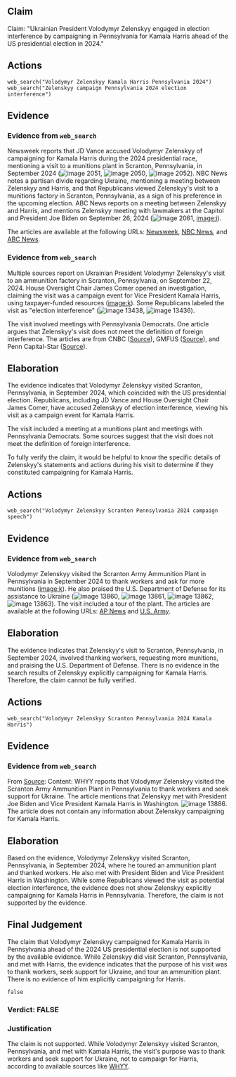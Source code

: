 ## Claim
Claim: "Ukrainian President Volodymyr Zelenskyy engaged in election interference by campaigning in Pennsylvania for Kamala Harris ahead of the US presidential election in 2024."

## Actions
```
web_search("Volodymyr Zelenskyy Kamala Harris Pennsylvania 2024")
web_search("Zelenskyy campaign Pennsylvania 2024 election interference")
```

## Evidence
### Evidence from `web_search`
Newsweek reports that JD Vance accused Volodymyr Zelenskyy of campaigning for Kamala Harris during the 2024 presidential race, mentioning a visit to a munitions plant in Scranton, Pennsylvania, in September 2024 (![image 2051](media/2025-08-07_19-36-1754595372-497160.jpg), ![image 2050](media/2025-08-07_19-36-1754595371-411071.jpg), ![image 2052](media/2025-08-07_19-36-1754595373-452884.jpg)). NBC News notes a partisan divide regarding Ukraine, mentioning a meeting between Zelenskyy and Harris, and that Republicans viewed Zelenskyy's visit to a munitions factory in Scranton, Pennsylvania, as a sign of his preference in the upcoming election. ABC News reports on a meeting between Zelenskyy and Harris, and mentions Zelenskyy meeting with lawmakers at the Capitol and President Joe Biden on September 26, 2024 (![image 2061](media/2025-08-07_19-36-1754595394-652958.jpg), <image:i>).

The articles are available at the following URLs: [Newsweek](https://www.newsweek.com/volodymyr-zelensky-jd-vance-campaign-kamala-harris-2024-election-2038060), [NBC News](https://www.nbcnews.com/politics/2024-election/zelenskyys-meeting-harris-spat-trump-reveal-growing-partisan-divide-uk-rcna172648), and [ABC News](https://abcnews.go.com/Politics/harris-standing-zelenskyy-indirectly-jabs-trump-vance-ukraine/story?id=114219628).


### Evidence from `web_search`
Multiple sources report on Ukrainian President Volodymyr Zelenskyy's visit to an ammunition factory in Scranton, Pennsylvania, on September 22, 2024. House Oversight Chair James Comer opened an investigation, claiming the visit was a campaign event for Vice President Kamala Harris, using taxpayer-funded resources (<image:k>). Some Republicans labeled the visit as "election interference" (![image 13438](media/2025-08-31_18-49-1756666188-573229.jpg), ![image 13436](media/2025-08-31_18-49-1756666186-990853.jpg)).

The visit involved meetings with Pennsylvania Democrats. One article argues that Zelenskyy's visit does not meet the definition of foreign interference. The articles are from CNBC ([Source](https://www.cnbc.com/2024/09/25/zelenskyy-insulted-him-house-gop-to-probe-ukraine-leaders-pa-trip-.html)), GMFUS ([Source](https://www.gmfus.org/news/manufacturing-controversy)), and Penn Capital-Star ([Source](https://penncapital-star.com/briefs/top-republicans-cry-foul-over-ukrainian-president-zelenskyys-scranton-visit-with-shapiro/)).


## Elaboration
The evidence indicates that Volodymyr Zelenskyy visited Scranton, Pennsylvania, in September 2024, which coincided with the US presidential election. Republicans, including JD Vance and House Oversight Chair James Comer, have accused Zelenskyy of election interference, viewing his visit as a campaign event for Kamala Harris.

The visit included a meeting at a munitions plant and meetings with Pennsylvania Democrats. Some sources suggest that the visit does not meet the definition of foreign interference.

To fully verify the claim, it would be helpful to know the specific details of Zelenskyy's statements and actions during his visit to determine if they constituted campaigning for Kamala Harris.


## Actions
```
web_search("Volodymyr Zelenskyy Scranton Pennsylvania 2024 campaign speech")
```

## Evidence
### Evidence from `web_search`
Volodymyr Zelenskyy visited the Scranton Army Ammunition Plant in Pennsylvania in September 2024 to thank workers and ask for more munitions (<image:k>). He also praised the U.S. Department of Defense for its assistance to Ukraine (![image 13860](media/2025-08-31_19-56-1756670184-928674.jpg), ![image 13861](media/2025-08-31_19-56-1756670186-814590.jpg), ![image 13862](media/2025-08-31_19-56-1756670187-391421.jpg), ![image 13863](media/2025-08-31_19-56-1756670188-661519.jpg)). The visit included a tour of the plant. The articles are available at the following URLs: [AP News](https://apnews.com/article/zelenskyy-ukraine-pennsylvania-ammunition-plant-c0e1fe5ebfa11ecfe92e842860e6440c) and [U.S. Army](https://www.army.mil/article/279907/ukrainian_president_zelenskyy_praises_scranton_dod_for_role_supporting_ukraine).


## Elaboration
The evidence indicates that Zelenskyy's visit to Scranton, Pennsylvania, in September 2024, involved thanking workers, requesting more munitions, and praising the U.S. Department of Defense. There is no evidence in the search results of Zelenskyy explicitly campaigning for Kamala Harris. Therefore, the claim cannot be fully verified.


## Actions
```
web_search("Volodymyr Zelenskyy Scranton Pennsylvania 2024 Kamala Harris")
```

## Evidence
### Evidence from `web_search`
From [Source](https://whyy.org/articles/ukraine-president-volodymyr-zelenskyy-visits-scranton-pennsylvania-ammunition-factory/): 
Content: WHYY reports that Volodymyr Zelenskyy visited the Scranton Army Ammunition Plant in Pennsylvania to thank workers and seek support for Ukraine. The article mentions that Zelenskyy met with President Joe Biden and Vice President Kamala Harris in Washington. ![image 13886](media/2025-08-31_19-57-1756670226-584632.jpg). The article does not contain any information about Zelenskyy campaigning for Kamala Harris.


## Elaboration
Based on the evidence, Volodymyr Zelenskyy visited Scranton, Pennsylvania, in September 2024, where he toured an ammunition plant and thanked workers. He also met with President Biden and Vice President Harris in Washington. While some Republicans viewed the visit as potential election interference, the evidence does not show Zelenskyy explicitly campaigning for Kamala Harris in Pennsylvania. Therefore, the claim is not supported by the evidence.


## Final Judgement
The claim that Volodymyr Zelenskyy campaigned for Kamala Harris in Pennsylvania ahead of the 2024 US presidential election is not supported by the available evidence. While Zelenskyy did visit Scranton, Pennsylvania, and met with Harris, the evidence indicates that the purpose of his visit was to thank workers, seek support for Ukraine, and tour an ammunition plant. There is no evidence of him explicitly campaigning for Harris.

`false`


### Verdict: FALSE

### Justification
The claim is not supported. While Volodymyr Zelenskyy visited Scranton, Pennsylvania, and met with Kamala Harris, the visit's purpose was to thank workers and seek support for Ukraine, not to campaign for Harris, according to available sources like [WHYY](https://whyy.org/articles/ukraine-president-volodymyr-zelenskyy-visits-scranton-pennsylvania-ammunition-factory/).
